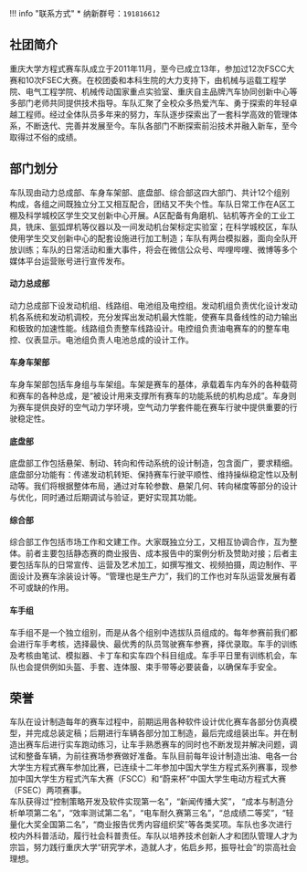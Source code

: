 !!! info "联系方式"
    * 纳新群号：`191816612`

## 社团简介  
重庆大学方程式赛车队成立于2011年11月，至今已成立13年，参加过12次FSCC大赛和10次FSEC大赛。在校团委和本科生院的大力支持下，由机械与运载工程学院、电气工程学院、机械传动国家重点实验室、重庆自主品牌汽车协同创新中心等多部门老师共同提供技术指导。车队汇聚了全校众多热爱汽车、勇于探索的年轻卓越工程师。经过全体队员多年来的努力，车队逐步探索出了一套科学高效的管理体系，不断迭代、完善并发展至今。车队各部门不断探索前沿技术并融入新车，至今取得过不俗的成绩。  

## 部门划分  
车队现由动力总成部、车身车架部、底盘部、综合部这四大部门、共计12个组别构成，各组之间既独立分工又相互配合，团结又不失个性。车队日常工作在A区工棚及科学城校区学生交叉创新中心开展。A区配备有角磨机、钻机等齐全的工业工具，铣床、氩弧焊机等仪器以及一间发动机台架标定实验室；在科学城校区，车队使用学生交叉创新中心的配套设施进行加工制造；车队有两台模拟器，面向全队开放训练；车队的日常活动和重大事件，将会在微信公众号、哔哩哔哩、微博等多个媒体平台运营账号进行宣传发布。  
#### 动力总成部  
动力总成部下设发动机组、线路组、电池组及电控组。发动机组负责优化设计发动机各系统和发动机调校，充分发挥出发动机最大性能，使赛车具备线性的动力输出和极致的加速性能。线路组负责整车线路设计。电控组负责油电赛车的的整车电控、仪表显示。电池组负责人电池总成的设计工作。  
#### 车身车架部  
车身车架部包括车身组与车架组。车架是赛车的基体，承载着车内车外的各种载荷和赛车的各种总成，是“被设计用来支撑所有赛车的功能系统的机构总成”。车身则为赛车提供良好的空气动力学环境，空气动力学套件能在赛车行驶中提供重要的行驶稳定性。  
#### 底盘部  
底盘部工作包括悬架、制动、转向和传动系统的设计制造，包含面广，要求精细。底盘部分功能有：传递发动机转矩、保持赛车行驶平顺性、维持操纵稳定性以及制动等。我们将根据整体布局，通过对车轮参数、悬架几何、转向梯度等部分的设计与优化，同时通过后期调试与验证，更好实现其功能。  
#### 综合部  
综合部工作包括市场工作和文建工作。大家既独立分工，又相互协调合作，互为整体。前者主要包括静态赛的商业报告、成本报告中的案例分析及赞助对接；后者主要包括车队的日常宣传、运营及艺术加工，如撰写推文、视频拍摄，周边制作、平面设计及赛车涂装设计等。“管理也是生产力”，我们的工作也对车队运营发展有着不可或缺的作用。  
#### 车手组  
车手组不是一个独立组别，而是从各个组别中选拔队员组成的。每年参赛前我们都会进行车手考核，选择最快、最优秀的队员驾驶赛车参赛，择优录取。车手的训练及考核由笔试、模拟器、卡丁车和实车四个科目组成。车手平日里有训练机会，车队也会提供例如头盔、手套、连体服、束手带等必要装备，以确保车手安全。  

## 荣誉  
车队在设计制造每年的赛车过程中，前期运用各种软件设计优化赛车各部分仿真模型，并完成总装定稿；后期进行车辆各部分加工制造，最后完成组装出车。并在制造出赛车后进行实车跑动练习，让车手熟悉赛车的同时也不断发现并解决问题，调试和整备车辆，为前往赛场参赛做好准备。车队目前每年设计制造出油、电各一台大学生方程式赛车参加比赛，已连续十二年参加中国大学生方程式系列赛事，现参加中国大学生方程式汽车大赛（FSCC）和“蔚来杯”中国大学生电动方程式大赛（FSEC）两项赛事。  
车队获得过“控制策略开发及软件实现第一名”，“新闻传播大奖”， “成本与制造分析单项第二名”，“效率测试第二名”，“电车耐久赛第三名”，“总成绩二等奖”，“轻量化大奖全国第二名”，“商业报告优秀内容组织奖”等各类奖项。车队也多次进行校内外科普活动，履行社会科普责任。车队以培养技术创新人才和团队管理人才为宗旨，努力践行重庆大学“研究学术，造就人才，佑启乡邦，振导社会”的崇高社会理想。  